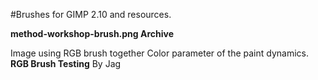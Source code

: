 #Brushes for GIMP 2.10 and resources.

**method-workshop-brush.png Archive**

Image using RGB brush together Color parameter of the paint dynamics.
**RGB Brush Testing**
By Jag
